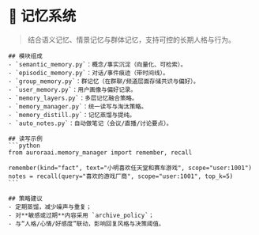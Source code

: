 # 🧠 记忆系统

> 结合语义记忆、情景记忆与群体记忆，支持可控的长期人格与行为。


    ## 模块组成
    - `semantic_memory.py`：概念/事实沉淀（向量化、可检索）。
    - `episodic_memory.py`：对话/事件痕迹（带时间线）。
    - `group_memory.py`：群记忆（在群聊/频道层面存储共识与偏好）。
    - `user_memory.py`：用户画像与偏好记录。
    - `memory_layers.py`：多层记忆融合策略。
    - `memory_manager.py`：统一读写与淘汰策略。
    - `memory_distill.py`：记忆蒸馏与提纯。
    - `auto_notes.py`：自动做笔记（会议/直播/讨论要点）。

    ## 读写示例
    ```python
    from auroraai.memory_manager import remember, recall

    remember(kind="fact", text="小明喜欢任天堂和赛车游戏", scope="user:1001")
    notes = recall(query="喜欢的游戏厂商", scope="user:1001", top_k=5)
    ```

    ## 策略建议
    - 定期蒸馏，减少噪声与重复；
    - 对**敏感或过期**内容采用 `archive_policy`；
    - 与“人格/心情/好感度”联动，影响回复风格与决策阈值。
    
